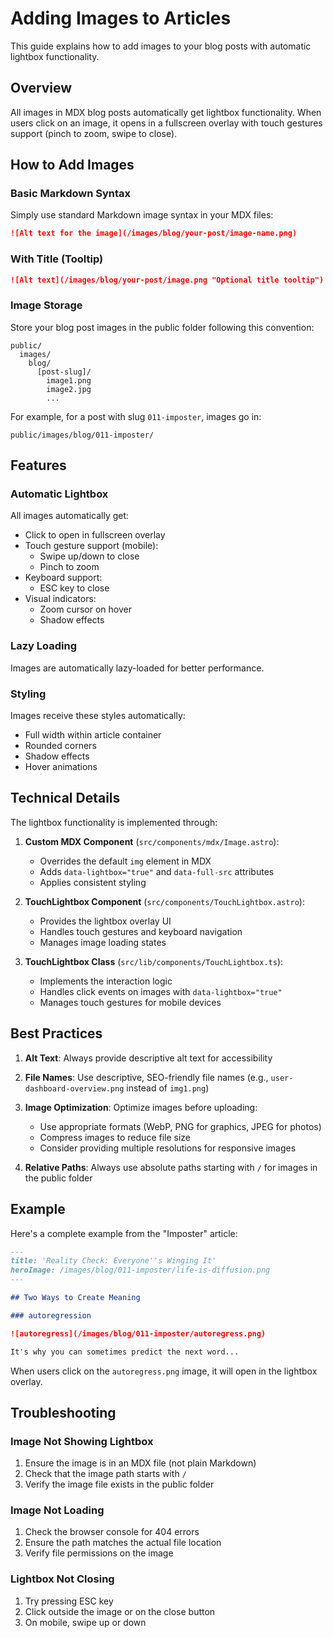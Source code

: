 # Adding Images to Articles

This guide explains how to add images to your blog posts with automatic lightbox functionality.

## Overview

All images in MDX blog posts automatically get lightbox functionality. When users click on an image, it opens in a fullscreen overlay with touch gestures support (pinch to zoom, swipe to close).

## How to Add Images

### Basic Markdown Syntax

Simply use standard Markdown image syntax in your MDX files:

```markdown
![Alt text for the image](/images/blog/your-post/image-name.png)
```

### With Title (Tooltip)

```markdown
![Alt text](/images/blog/your-post/image.png "Optional title tooltip")
```

### Image Storage

Store your blog post images in the public folder following this convention:
```
public/
  images/
    blog/
      [post-slug]/
        image1.png
        image2.jpg
        ...
```

For example, for a post with slug `011-imposter`, images go in:
```
public/images/blog/011-imposter/
```

## Features

### Automatic Lightbox

All images automatically get:
- Click to open in fullscreen overlay
- Touch gesture support (mobile):
  - Swipe up/down to close
  - Pinch to zoom
- Keyboard support:
  - ESC key to close
- Visual indicators:
  - Zoom cursor on hover
  - Shadow effects

### Lazy Loading

Images are automatically lazy-loaded for better performance.

### Styling

Images receive these styles automatically:
- Full width within article container
- Rounded corners
- Shadow effects
- Hover animations

## Technical Details

The lightbox functionality is implemented through:

1. **Custom MDX Component** (`src/components/mdx/Image.astro`):
   - Overrides the default `img` element in MDX
   - Adds `data-lightbox="true"` and `data-full-src` attributes
   - Applies consistent styling

2. **TouchLightbox Component** (`src/components/TouchLightbox.astro`):
   - Provides the lightbox overlay UI
   - Handles touch gestures and keyboard navigation
   - Manages image loading states

3. **TouchLightbox Class** (`src/lib/components/TouchLightbox.ts`):
   - Implements the interaction logic
   - Handles click events on images with `data-lightbox="true"`
   - Manages touch gestures for mobile devices

## Best Practices

1. **Alt Text**: Always provide descriptive alt text for accessibility
2. **File Names**: Use descriptive, SEO-friendly file names (e.g., `user-dashboard-overview.png` instead of `img1.png`)
3. **Image Optimization**: Optimize images before uploading:
   - Use appropriate formats (WebP, PNG for graphics, JPEG for photos)
   - Compress images to reduce file size
   - Consider providing multiple resolutions for responsive images

4. **Relative Paths**: Always use absolute paths starting with `/` for images in the public folder

## Example

Here's a complete example from the "Imposter" article:

```markdown
---
title: 'Reality Check: Everyone''s Winging It'
heroImage: /images/blog/011-imposter/life-is-diffusion.png
---

## Two Ways to Create Meaning

### autoregression

![autoregress](/images/blog/011-imposter/autoregress.png)

It's why you can sometimes predict the next word...
```

When users click on the `autoregress.png` image, it will open in the lightbox overlay.

## Troubleshooting

### Image Not Showing Lightbox

1. Ensure the image is in an MDX file (not plain Markdown)
2. Check that the image path starts with `/`
3. Verify the image file exists in the public folder

### Image Not Loading

1. Check the browser console for 404 errors
2. Ensure the path matches the actual file location
3. Verify file permissions on the image

### Lightbox Not Closing

1. Try pressing ESC key
2. Click outside the image or on the close button
3. On mobile, swipe up or down